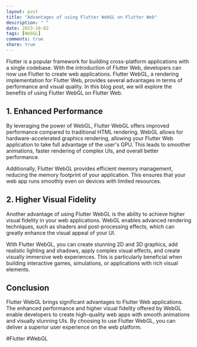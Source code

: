 ```yaml
---
layout: post
title: "Advantages of using Flutter WebGL on Flutter Web"
description: " "
date: 2023-10-02
tags: [WebGL]
comments: true
share: true
---
```


Flutter is a popular framework for building cross-platform applications with a single codebase. With the introduction of Flutter Web, developers can now use Flutter to create web applications. Flutter WebGL, a rendering implementation for Flutter Web, provides several advantages in terms of performance and visual quality. In this blog post, we will explore the benefits of using Flutter WebGL on Flutter Web.

## 1. Enhanced Performance

By leveraging the power of WebGL, Flutter WebGL offers improved performance compared to traditional HTML rendering. WebGL allows for hardware-accelerated graphics rendering, allowing your Flutter Web application to take full advantage of the user's GPU. This leads to smoother animations, faster rendering of complex UIs, and overall better performance.

Additionally, Flutter WebGL provides efficient memory management, reducing the memory footprint of your application. This ensures that your web app runs smoothly even on devices with limited resources.

## 2. Higher Visual Fidelity

Another advantage of using Flutter WebGL is the ability to achieve higher visual fidelity in your web applications. WebGL enables advanced rendering techniques, such as shaders and post-processing effects, which can greatly enhance the visual appeal of your UI.

With Flutter WebGL, you can create stunning 2D and 3D graphics, add realistic lighting and shadows, apply complex visual effects, and create visually immersive web experiences. This is particularly beneficial when building interactive games, simulations, or applications with rich visual elements.

## Conclusion

Flutter WebGL brings significant advantages to Flutter Web applications. The enhanced performance and higher visual fidelity offered by WebGL enable developers to create high-quality web apps with smooth animations and visually stunning UIs. By choosing to use Flutter WebGL, you can deliver a superior user experience on the web platform.

#Flutter #WebGL
